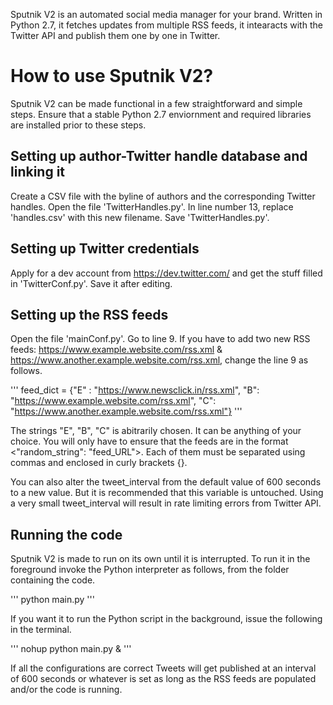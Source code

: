 Sputnik V2 is an automated social media manager for your brand. Written in Python 2.7, it fetches updates from multiple RSS feeds, it intearacts with the Twitter API and publish them one by one in Twitter.
# How to use Sputnik V2?
Sputnik V2 can be made functional in a few straightforward and simple steps. Ensure that a stable Python 2.7 enviornment and required libraries are installed prior to these steps.
## Setting up author-Twitter handle database and linking it
Create a CSV file with the byline of authors and the corresponding Twitter handles. Open the file 'TwitterHandles.py'. In line number 13, replace 'handles.csv' with this new filename. Save 'TwitterHandles.py'.
## Setting up Twitter credentials
Apply for a dev account from https://dev.twitter.com/ and get the stuff filled in 'TwitterConf.py'. Save it after editing.
## Setting up the RSS feeds
Open the file 'mainConf.py'. Go to line 9. If you have to add two new RSS feeds: https://www.example.website.com/rss.xml & https://www.another.example.website.com/rss.xml, change the line 9 as follows.

'''
feed_dict = {"E" : "https://www.newsclick.in/rss.xml", "B": "https://www.example.website.com/rss.xml", "C": "https://www.another.example.website.com/rss.xml"}
'''

The strings "E", "B", "C" is abitrarily chosen. It can be anything of your choice. You will only have to ensure that the feeds are in the format <"random_string": "feed_URL">. Each of them must be separated using commas and enclosed in curly brackets {}.

You can also alter the tweet_interval from the default value of 600 seconds to a new value. But it is recommended that this variable is untouched. Using a very small tweet_interval will result in rate limiting errors from Twitter API.
## Running the code
Sputnik V2 is made to run on its own until it is interrupted. To run it in the foreground invoke the Python interpreter as follows, from the folder containing the code.

'''
python main.py
'''

If you want it to run the Python script in the background, issue the following in the terminal.

'''
nohup python main.py &
'''

If all the configurations are correct Tweets will get published at an interval of 600 seconds or whatever is set as long as the RSS feeds are populated and/or the code is running.
